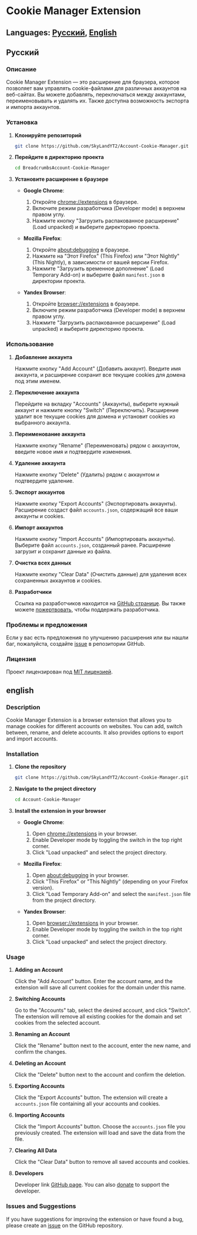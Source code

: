 
# Cookie Manager Extension

## Languages: [Русский](#русский), [English](#english)

## Русский

### Описание

Cookie Manager Extension — это расширение для браузера, которое позволяет вам управлять cookie-файлами для различных аккаунтов на веб-сайтах. Вы можете добавлять, переключаться между аккаунтами, переименовывать и удалять их. Также доступна возможность экспорта и импорта аккаунтов.

### Установка

1. **Клонируйте репозиторий**

   ```bash
   git clone https://github.com/SkyLandYT2/Account-Cookie-Manager.git
   ```

2. **Перейдите в директорию проекта**

   ```bash
   cd BreadcrumbsAccount-Cookie-Manager
   ```

3. **Установите расширение в браузере**

   - **Google Chrome**:
     1. Откройте [chrome://extensions](chrome://extensions) в браузере.
     2. Включите режим разработчика (Developer mode) в верхнем правом углу.
     3. Нажмите кнопку "Загрузить распакованное расширение" (Load unpacked) и выберите директорию проекта.

   - **Mozilla Firefox**:
     1. Откройте [about:debugging](about:debugging) в браузере.
     2. Нажмите на "Этот Firefox" (This Firefox) или "Этот Nightly" (This Nightly), в зависимости от вашей версии Firefox.
     3. Нажмите "Загрузить временное дополнение" (Load Temporary Add-on) и выберите файл `manifest.json` в директории проекта.

   - **Yandex Browser**:
     1. Откройте [browser://extensions](browser://extensions/) в браузере.
     2. Включите режим разработчика (Developer mode) в верхнем правом углу.
     3. Нажмите "Загрузить распакованное расширение" (Load unpacked) и выберите директорию проекта.

### Использование

1. **Добавление аккаунта**

   Нажмите кнопку "Add Account" (Добавить аккаунт). Введите имя аккаунта, и расширение сохранит все текущие cookies для домена под этим именем.

2. **Переключение аккаунта**

   Перейдите на вкладку "Accounts" (Аккаунты), выберите нужный аккаунт и нажмите кнопку "Switch" (Переключить). Расширение удалит все текущие cookies для домена и установит cookies из выбранного аккаунта.

3. **Переименование аккаунта**

   Нажмите кнопку "Rename" (Переименовать) рядом с аккаунтом, введите новое имя и подтвердите изменения.

4. **Удаление аккаунта**

   Нажмите кнопку "Delete" (Удалить) рядом с аккаунтом и подтвердите удаление.

5. **Экспорт аккаунтов**

   Нажмите кнопку "Export Accounts" (Экспортировать аккаунты). Расширение создаст файл `accounts.json`, содержащий все ваши аккаунты и cookies.

6. **Импорт аккаунтов**

   Нажмите кнопку "Import Accounts" (Импортировать аккаунты). Выберите файл `accounts.json`, созданный ранее. Расширение загрузит и сохранит данные из файла.

7. **Очистка всех данных**

   Нажмите кнопку "Clear Data" (Очистить данные) для удаления всех сохраненных аккаунтов и cookies.

8. **Разработчики**

   Ссылка на разработчиков находится на [GitHub странице](https://github.com/SkyLandYT2). Вы также можете [пожертвовать](https://www.donationalerts.com/c/skylandyt), чтобы поддержать разработчика.

### Проблемы и предложения

Если у вас есть предложения по улучшению расширения или вы нашли баг, пожалуйста, создайте [issue](https://github.com/SkyLandYT2/cookie-manager-extension/issues) в репозитории GitHub.

### Лицензия

Проект лицензирован под [MIT лицензией](LICENSE).


## english

### Description

Cookie Manager Extension is a browser extension that allows you to manage cookies for different accounts on websites. You can add, switch between, rename, and delete accounts. It also provides options to export and import accounts.

### Installation

1. **Clone the repository**

   ```bash
   git clone https://github.com/SkyLandYT2/Account-Cookie-Manager.git
   ```

2. **Navigate to the project directory**

   ```bash
   cd Account-Cookie-Manager
   ```

3. **Install the extension in your browser**

   - **Google Chrome**:
     1. Open [chrome://extensions](chrome://extensions) in your browser.
     2. Enable Developer mode by toggling the switch in the top right corner.
     3. Click "Load unpacked" and select the project directory.

   - **Mozilla Firefox**:
     1. Open [about:debugging](about:debugging) in your browser.
     2. Click "This Firefox" or "This Nightly" (depending on your Firefox version).
     3. Click "Load Temporary Add-on" and select the `manifest.json` file from the project directory.

   - **Yandex Browser**:
     1. Open [browser://extensions](browser://extensions/) in your browser.
     2. Enable Developer mode by toggling the switch in the top right corner.
     3. Click "Load unpacked" and select the project directory.

### Usage

1. **Adding an Account**

   Click the "Add Account" button. Enter the account name, and the extension will save all current cookies for the domain under this name.

2. **Switching Accounts**

   Go to the "Accounts" tab, select the desired account, and click "Switch". The extension will remove all existing cookies for the domain and set cookies from the selected account.

3. **Renaming an Account**

   Click the "Rename" button next to the account, enter the new name, and confirm the changes.

4. **Deleting an Account**

   Click the "Delete" button next to the account and confirm the deletion.

5. **Exporting Accounts**

   Click the "Export Accounts" button. The extension will create a `accounts.json` file containing all your accounts and cookies.

6. **Importing Accounts**

   Click the "Import Accounts" button. Choose the `accounts.json` file you previously created. The extension will load and save the data from the file.

7. **Clearing All Data**

   Click the "Clear Data" button to remove all saved accounts and cookies.

8. **Developers**

   Developer link [GitHub page](https://github.com/SkyLandYT2). You can also [donate](https://www.donationalerts.com/c/skylandyt) to support the developer.

### Issues and Suggestions

If you have suggestions for improving the extension or have found a bug, please create an [issue](https://github.com/SkyLandYT2/cookie-manager-extension/issues) on the GitHub repository.

